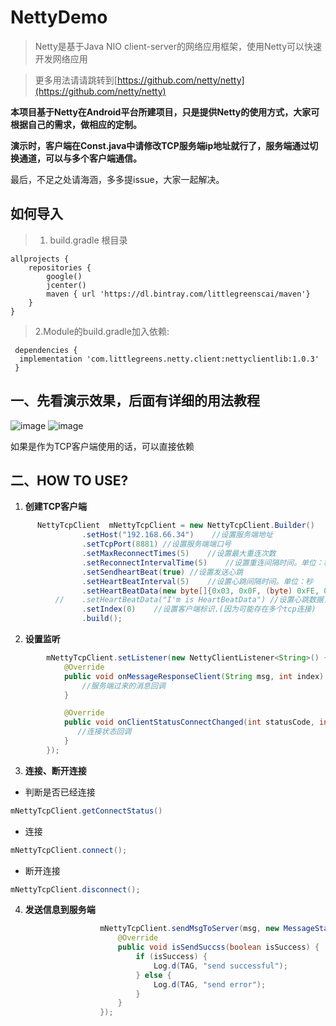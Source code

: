# NettyDemo

 > Netty是基于Java NIO client-server的网络应用框架，使用Netty可以快速开发网络应用
 
   >更多用法请请跳转到[https://github.com/netty/netty](https://github.com/netty/netty)  
 
 **本项目基于Netty在Android平台所建项目，只是提供Netty的使用方式，大家可根据自己的需求，做相应的定制。**
 
 **演示时，客户端在Const.java中请修改TCP服务端ip地址就行了，服务端通过切换通道，可以与多个客户端通信。**
 
 最后，不足之处请海涵，多多提issue，大家一起解决。
 ## 如何导入
 
> 1. build.gradle 根目录

```
allprojects {
    repositories {
        google()
        jcenter()
        maven { url 'https://dl.bintray.com/littlegreenscai/maven'}
    }
}
```
> 2.Module的build.gradle加入依赖:

```
 dependencies {
  implementation 'com.littlegreens.netty.client:nettyclientlib:1.0.3'
 } 
```
 ## 一、先看演示效果，后面有详细的用法教程

![image](https://github.com/cai784921129/NettyDemo/blob/master/screenshot/clent.gif?raw=true)
![image](https://github.com/cai784921129/NettyDemo/blob/master/screenshot/server.gif?raw=true)

如果是作为TCP客户端使用的话，可以直接依赖

## 二、HOW TO USE?

1. **创建TCP客户端**
```Java
      NettyTcpClient  mNettyTcpClient = new NettyTcpClient.Builder()
                .setHost("192.168.66.34")    //设置服务端地址
                .setTcpPort(8881) //设置服务端端口号
                .setMaxReconnectTimes(5)    //设置最大重连次数
                .setReconnectIntervalTime(5)    //设置重连间隔时间。单位：秒
                .setSendheartBeat(true) //设置发送心跳
                .setHeartBeatInterval(5)    //设置心跳间隔时间。单位：秒
                .setHeartBeatData(new byte[]{0x03, 0x0F, (byte) 0xFE, 0x05, 0x04, 0x0a}) //设置心跳数据，可以是String类型，也可以是byte[]
          //    .setHeartBeatData("I'm is HeartBeatData") //设置心跳数据，可以是String类型，也可以是byte[]，以后设置的为准
                .setIndex(0)    //设置客户端标识.(因为可能存在多个tcp连接)
                .build();
```

2. **设置监听**
```Java
        mNettyTcpClient.setListener(new NettyClientListener<String>() {
            @Override
            public void onMessageResponseClient(String msg, int index) {
                //服务端过来的消息回调
            }

            @Override
            public void onClientStatusConnectChanged(int statusCode, int index) {
               //连接状态回调
            }
        });
```
3. **连接、断开连接**
- 判断是否已经连接
```Java
mNettyTcpClient.getConnectStatus()
```
- 连接
```Java
mNettyTcpClient.connect();
```
- 断开连接
```Java
mNettyTcpClient.disconnect();
```
4. **发送信息到服务端**
```Java
                    mNettyTcpClient.sendMsgToServer(msg, new MessageStateListener() {
                        @Override
                        public void isSendSuccss(boolean isSuccess) {
                            if (isSuccess) {
                                Log.d(TAG, "send successful");
                            } else {
                                Log.d(TAG, "send error");
                            }
                        }
                    });
```


